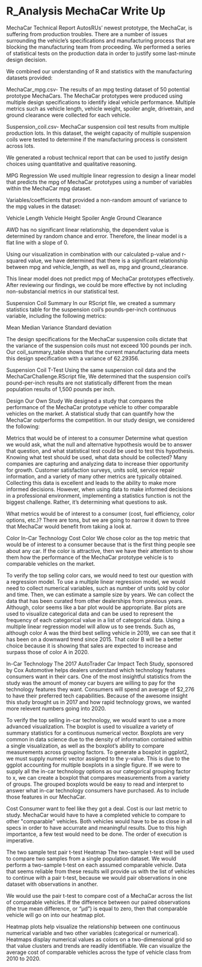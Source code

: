 # R_Analysis MechaCar Write Up
MechaCar Technical Report
AutosRUs’ newest prototype, the MechaCar, is suffering from production troubles. There are a number of issues surrounding the vehicle’s specifications and manufacturing process that are blocking the manufacturing team from proceeding. We performed a series of statistical tests on the production data in order to justify some last-minute design decision.

We combined our understanding of R and statistics with the manufacturing datasets provided:

MechaCar_mpg.csv- The results of an mpg testing dataset of 50 potential prototype MechaCars. The MechaCar prototypes were produced using multiple design specifications to identify ideal vehicle performance. Multiple metrics such as vehicle length, vehicle weight, spoiler angle, drivetrain, and ground clearance were collected for each vehicle.

Suspension_coil.csv- MechaCar suspension coil test results from multiple production lots. In this dataset, the weight capacity of multiple suspension coils were tested to determine if the manufacturing process is consistent across lots.

We generated a robust technical report that can be used to justify design choices using quantitative and qualitative reasoning.

MPG Regression
We used multiple linear regression to design a linear model that predicts the mpg of MechaCar prototypes using a number of variables within the MechaCar mpg dataset.

Variables/coefficients that provided a non-random amount of variance to the mpg values in the dataset:

Vehicle Length
Vehicle Height
Spoiler Angle
Ground Clearance





















AWD has no significant linear relationship, the dependent value is determined by random chance and error. Therefore, the linear model is a flat line with a slope of 0.

Using our visualization in combination with our calculated p-value and r-squared value, we have determined that there is a significant relationship between mpg and vehicle_length, as well as, mpg and ground_clearance.

This linear model does not predict mpg of MechaCar prototypes effectively. After reviewing our findings, we could be more effective by not including non-substancial metrics in our statistical test.

Suspension Coil Summary
In our RScript file, we created a summary statistics table for the suspension coil’s pounds-per-inch continuous variable, including the following metrics:

Mean
Median
Variance
Standard deviation


The design specifications for the MechaCar suspension coils dictate that the variance of the suspension coils must not exceed 100 pounds per inch. Our coil_summary_table shows that the current manufacturing data meets this design specification with a variance of 62.29356.

Suspension Coil T-Test
Using the same suspension coil data and the MechaCarChallenge.RScript file, We determined that the suspension coil’s pound-per-inch results are not statistically different from the mean population results of 1,500 pounds per inch.
















Design Our Own Study
We designed a study that compares the performance of the MechaCar prototype vehicle to other comparable vehicles on the market. A statistical study that can quantify how the MechaCar outperforms the competition. In our study design, we considered the following:

Metrics that would be of interest to a consumer
Determine what question we would ask, what the null and alternative hypothesis would be to answer that question, and what statistical test could be used to test this hypothesis.
Knowing what test should be used, what data should be collected?
Many companies are capturing and analyzing data to increase thier opportunity for growth. Customer satisfaction surveys, units sold, service repair information, and a variety of many other metrics are typically obtained. Collecting this data is excellent and leads to the ability to make more informed decisions. However, when using data to make informed decisions in a professional environment, implementing a statistics function is not the biggest challenge. Rather, it’s determining what questions to ask.

What metrics would be of interest to a consumer (cost, fuel efficiency, color options, etc.)?
There are tons, but we are going to narrow it down to three that MechaCar would benefit from taking a look at.

Color
In-Car Technology
Cost
Color
We chose color as the top metric that would be of interest to a consumer because that is the first thing people see about any car. If the color is attractive, then we have their attention to show them how the performance of the MechaCar prototype vehicle is to comparable vehicles on the market.

To verify the top selling color cars, we would need to test our question with a regression model. To use a multiple linear regression model, we would need to collect numerical variables, such as number of units sold by color and time. Then, we can estimate a sample size by years. We can collect the data that has been curated from other dealerships from previous years. Although, color seems like a bar plot would be appropriate. Bar plots are used to visualize categorical data and can be used to represent the frequency of each categorical value in a list of categorical data. Using a multiple linear regression model will allow us to see trends. Such as, although color A was the third best selling vehicle in 2019, we can see that it has been on a downward trend since 2015. That color B will be a better choice because it is showing that sales are expected to increase and surpass those of color A in 2020.

In-Car Technology
The 2017 AutoTrader Car Impact Tech Study, sponsored by Cox Automotive helps dealers understand which technology features consumers want in their cars. One of the most insightful statistics from the study was the amount of money car buyers are willing to pay for the technology features they want. Consumers will spend an average of $2,276 to have their preferred tech capabilities. Because of the awesome insight this study brought us in 2017 and how rapid technology grows, we wanted more relevent numbers going into 2020.

To verify the top selling in-car technology, we would want to use a more advanced visualization. The boxplot is used to visualize a variety of summary statistics for a continuous numerical vector. Boxplots are very common in data science due to the density of information contained within a single visualization, as well as the boxplot’s ability to compare measurements across grouping factors. To generate a boxplot in ggplot2, we must supply numeric vector assigned to the y-value. This is due to the ggplot accounting for multiple boxplots in a single figure. If we were to supply all the in-car technology options as our categorical grouping factor to x, we can create a boxplot that compares measurements from a variety of groups. The grouped boxplots would be easy to read and interpret to answer what in-car technology consumers have purchased. As to include those features in our MechaCar.

Cost
Consumer want to feel like they got a deal. Cost is our last metric to study. MechaCar would have to have a completed vehicle to compare to other "comparable" vehicles. Both vehicles would have to be as close in all specs in order to have accurrate and meaningful results. Due to this high importantce, a few test would need to be done. The order of execution is imperative.

The two sample test
pair t-test
Heatmap
The two-sample t-test will be used to compare two samples from a single population dataset. We would perform a two-sample t-test on each assumed comparable vehicle. Data that seems reliable from these results will provide us with the list of vehicles to continue with a pair t-test, because we would pair observations in one dataset with observations in another.

We would use the pair t-test to compare cost of a MechaCar across the list of comparable vehicles. If the difference between our paired observations (the true mean difference, or “μd”) is equal to zero, then that comparable vehicle will go on into our heatmap plot.

Heatmap plots help visualize the relationship between one continuous numerical variable and two other variables (categorical or numerical). Heatmaps display numerical values as colors on a two-dimensional grid so that value clusters and trends are readily identifiable. We can visualize the average cost of comparable vehicles across the type of vehicle class from 2010 to 2020.
